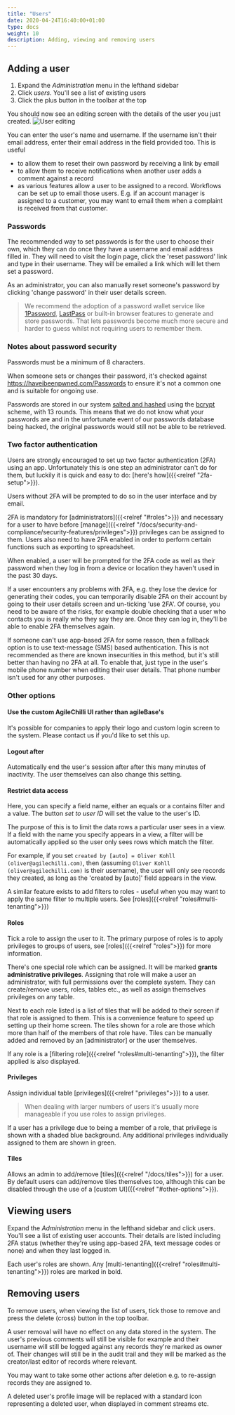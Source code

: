 ```yaml
---
title: "Users"
date: 2020-04-24T16:40:00+01:00
type: docs
weight: 10
description: Adding, viewing and removing users
---
```

## Adding a user
1. Expand the _Administration_ menu in the lefthand sidebar
2. Click _users_. You'll see a list of existing users
3. Click the plus button in the toolbar at the top

You should now see an editing screen with the details of the user you just created.
![User editing](/user-details.png)

You can enter the user's name and username. If the username isn't their email address, enter their email address in the field provided too. This is useful
* to allow them to reset their own password by receiving a link by email
* to allow them to receive notifications when another user adds a comment against a record
* as various features allow a user to be assigned to a record. Workflows can be set up to email those users. E.g. if an account manager is assigned to a customer, you may want to email them when a complaint is received from that customer.

### Passwords
The recommended way to set passwords is for the user to choose their own, which they can do once they have a username and email address filled in. They will need to visit the login page, click the 'reset password' link and type in their username. They will be emailed a link which will let them set a password.

As an administrator, you can also manually reset someone's password by clicking 'change password' in their user details screen.

> We recommend the adoption of a password wallet service like [1Password](https://1password.com/), [LastPass](https://lastpass.com) or built-in browser features to generate and store passwords. That lets passwords become much more secure and harder to guess whilst not requiring users to remember them.
>

### Notes about password security

Passwords must be a minimum of 8 characters.

When someone sets or changes their password, it's checked against https://haveibeenpwned.com/Passwords to ensure it's not a common one and is suitable for ongoing use.

Passwords are stored in our system [salted and hashed](https://www.okta.com/blog/2019/03/what-are-salted-passwords-and-password-hashing/) using the [bcrypt](https://en.wikipedia.org/wiki/Bcrypt) scheme, with 13 rounds. This means that we do not know what your passwords are and in the unfortunate event of our passwords database being hacked, the original passwords would still not be able to be retrieved.

### Two factor authentication
Users are strongly encouraged to set up two factor authentication (2FA) using an app. Unfortunately this is one step an administrator can't do for them, but luckily it is quick and easy to do: [here's how]({{<relref "2fa-setup">}}).

Users without 2FA will be prompted to do so in the user interface and by email.

2FA is mandatory for [administrators]({{<relref "#roles">}}) and necessary for a user to have before [manage]({{<relref "/docs/security-and-compliance/security-features/privileges">}}) privileges can be assigned to them. Users also need to have 2FA enabled in order to perform certain functions such as exporting to spreadsheet.

When enabled, a user will be prompted for the 2FA code as well as their password when they log in from a device or location they haven't used in the past 30 days.

If a user encounters any problems with 2FA, e.g. they lose the device for generating their codes, you can temporarily disable 2FA on their account by going to their user details screen and un-ticking 'use 2FA'. Of course, you need to be aware of the risks, for example double checking that a user who contacts you is really who they say they are. Once they can log in, they'll be able to enable 2FA themselves again.

If someone can't use app-based 2FA for some reason, then a fallback option is to use text-message (SMS) based authentication. This is not recommended as there are known insecurities in this method, but it's still better than having no 2FA at all. To enable that, just type in the user's mobile phone number when editing their user details. That phone number isn't used for any other purposes.

### Other options
#### Use the custom AgileChilli UI rather than agileBase's
It's possible for companies to apply their logo and custom login screen to the system. Please contact us if you'd like to set this up.

#### Logout after
Automatically end the user's session after after this many minutes of inactivity. The user themselves can also change this setting.

#### Restrict data access
Here, you can specify a field name, either an equals or a contains filter and a value. The button _set to user ID_ will set the value to the user's ID.

The purpose of this is to limit the data rows a particular user sees in a view. If a field with the name you specify appears in a view, a filter will be automatically applied so the user only sees rows which match the filter.

For example, if you set `created by [auto] = Oliver Kohll (oliver@agilechilli.com)`, then (assuming `Oliver Kohll (oliver@agilechilli.com)` is their username), the user will only see records they created, as long as the 'created by [auto]' field appears in the view.

A similar feature exists to add filters to roles - useful when you may want to apply the same filter to multiple users. See [roles]({{<relref "roles#multi-tenanting">}})

#### Roles
Tick a role to assign the user to it. The primary purpose of roles is to apply privileges to groups of users, see [roles]({{<relref "roles">}}) for more information.

There's one special role which can be assigned. It will be marked **grants administrative privileges**. Assigning that role will make a user an administrator, with full permissions over the complete system. They can create/remove users, roles, tables etc., as well as assign themselves privileges on any table.

Next to each role listed is a list of tiles that will be added to their screen if that role is assigned to them. This is a convenience feature to speed up setting up their home screen. The tiles shown for a role are those which more than half of the members of that role have. Tiles can be manually added and removed by an [administrator] or the user themselves.

If any role is a [filtering role]({{<relref "roles#multi-tenanting">}}), the filter applied is also displayed.

#### Privileges
Assign individual table [privileges]({{<relref "privileges">}}) to a user.
> When dealing with larger numbers of users it's usually more manageable if you use roles to assign privileges.

If a user has a privilege due to being a member of a role, that privilege is shown with a shaded blue background. Any additional privileges individually assigned to them are shown in green.

#### Tiles
Allows an admin to add/remove [tiles]({{<relref "/docs/tiles">}}) for a user. By default users can add/remove tiles themselves too, although this can be disabled through the use of a [custom UI]({{<relref "#other-options">}}).

## Viewing users
Expand the _Administration_ menu in the lefthand sidebar and click users. You'll see a list of existing user accounts. Their details are listed including 2FA status (whether they're using app-based 2FA, text message codes or none) and when they last logged in.

Each user's roles are shown. Any [multi-tenanting]({{<relref "roles#multi-tenanting">}}) roles are marked in bold.

## Removing users
To remove users, when viewing the list of users, tick those to remove and press the delete (cross) button in the top toolbar.

A user removal will have no effect on any data stored in the system. The user's previous comments will still be visible for example and their username will still be logged against any records they're marked as owner of. Their changes will still be in the audit trail and they will be marked as the creator/last editor of records where relevant.

You may want to take some other actions after deletion e.g. to re-assign records they are assigned to.

A deleted user's profile image will be replaced with a standard icon representing a deleted user, when displayed in comment streams etc.



